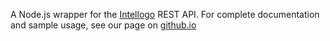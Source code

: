 A Node.js wrapper for the <a href="http://intellogo.com">Intellogo</a> REST API.
For complete documentation and sample usage, see our page on <a href="https://intellogo.github.io/intellogo-nodejs-sdk/">github.io</a>